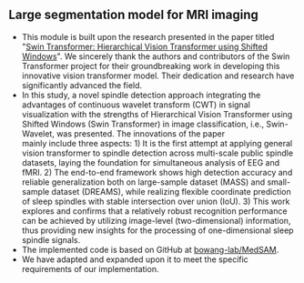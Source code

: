 ## Large segmentation model for MRI imaging
- This module is built upon the research presented in the paper titled "[Swin Transformer: Hierarchical Vision Transformer using Shifted Windows](https://arxiv.org/abs/2103.14030)". We sincerely thank the authors and contributors of the Swin Transformer project for their groundbreaking work in developing this innovative vision transformer model. Their dedication and research have significantly advanced the field.
- In this study, a novel spindle detection approach integrating the advantages of continuous wavelet transform (CWT) in signal visualization with the strengths of Hierarchical Vision Transformer using Shifted Windows (Swin Transformer) in image classification, i.e., Swin-Wavelet, was presented. The innovations of the paper mainly include three aspects: 1) It is the first attempt at applying general vision transformer to spindle detection across multi-scale public spindle datasets, laying the foundation for simultaneous analysis of EEG and fMRI. 2) The end-to-end framework shows high detection accuracy and reliable generalization both on large-sample dataset (MASS) and small-sample dataset (DREAMS), while realizing flexible coordinate prediction of sleep spindles with stable intersection over union (IoU). 3) This work explores and confirms that a relatively robust recognition performance can be achieved by utilizing image-level (two-dimensional) information, thus providing new insights for the processing of one-dimensional sleep spindle signals. 
- The implemented code is based on GitHub at [bowang-lab/MedSAM](https://github.com/bowang-lab/MedSAM).
- We have adapted and expanded upon it to meet the specific requirements of our implementation. 
